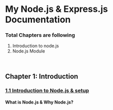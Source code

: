 # My Node.js & Express.js Documentation

### Total Chapters are following

1. Introduction to node.js
1. Node.js Module

<br />

## Chapter 1: Introduction

### [1.1 Introduction to Node.js & setup](https://youtu.be/_5TU7eXKeyk)

#### What is Node.js & Why Node.js?
